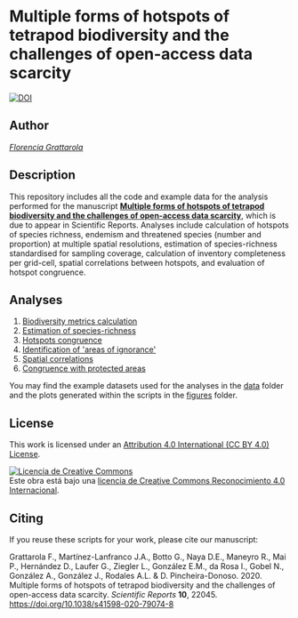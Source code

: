 # Multiple forms of hotspots of tetrapod biodiversity and the challenges of open-access data scarcity

[![DOI](https://zenodo.org/badge/DOI/10.5281/zenodo.4327295.svg)](https://doi.org/10.5281/zenodo.4327295)


## Author
[*Florencia Grattarola*](mailto:flograttarola@gmail.com)

## Description
This repository includes all the code and example data for the analysis performed for the manuscript [**Multiple forms of hotspots of tetrapod biodiversity and the challenges of open-access data scarcity**](https://rdcu.be/ccjpm ), which is due to appear in Scientific Reports. Analyses include calculation of hotspots of species richness, endemism and threatened species (number and proportion) at multiple spatial resolutions, estimation of species-richness standardised for sampling coverage, calculation of inventory completeness per grid-cell, spatial correlations between hotspots, and evaluation of hotspot congruence.

## Analyses
1. [Biodiversity metrics calculation](R/01_biodiversity_metrics_calculation.R)
2. [Estimation of species-richness](R/02_estimation_of_species-richness.R)
3. [Hotspots congruence](R/03_hotspots_congruence.R)
4. [Identification of 'areas of ignorance'](R/04_identification_of_areas_of_ignorance.R)
5. [Spatial correlations](R/05_spatial_correlations.R)
6. [Congruence with protected areas](R/06_congruence_with_protected_areas.R)

You may find the example datasets used for the analyses in the [data](data/) folder and the plots generated within the scripts in the [figures](figures/) folder.


## License
This work is licensed under an [Attribution 4.0 International (CC BY 4.0) License](https://creativecommons.org/licenses/by/4.0/).

<a rel="license" href="http://creativecommons.org/licenses/by/4.0/"><img alt="Licencia de Creative Commons" style="border-width:0" src="https://i.creativecommons.org/l/by/4.0/80x15.png" /></a><br />Este obra está bajo una <a rel="license" href="http://creativecommons.org/licenses/by/4.0/">licencia de Creative Commons Reconocimiento 4.0 Internacional</a>.

## Citing
If you reuse these scripts for your work, please cite our manuscript: 

Grattarola F., Martínez-Lanfranco J.A., Botto G., Naya D.E., Maneyro R., Mai P., Hernández D., Laufer G., Ziegler L., González E.M., da Rosa I., Gobel N., González A., González J., Rodales A.L. & D. Pincheira-Donoso. 2020. Multiple forms of hotspots of tetrapod biodiversity and the challenges of open-access data scarcity. *Scientific Reports* **10**, 22045. https://doi.org/10.1038/s41598-020-79074-8

